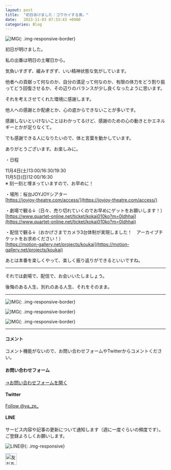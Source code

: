```yaml
---
layout: post
title:  "初日あけました：コウカイする男。"
date:   2023-11-03 07:33:43 +0900
categories: Blog
---
```


![IMG]({{site.baseurl}}/img/20231103_01.jpeg){: .img-responsive-border}


初日が明けました。

私の出番は明日の土曜日から。

気負いすぎず、緩みすぎず、いい精神状態な気がしています。

他者への貢献って何なのか、自分の満足って何なのか、有限の体力をどう割り振ってどう回復させるか、その辺りのバランスが少し良くなったように思います。

それを考えさせてくれた環境に感謝します。

他人への感謝とか配慮とか、心の底からできないことが多いです。

感謝しないといけないことはわかってるけど、感謝のための心の動きとかエネルギーとかが足りなくて。

でも感謝できる人になりたいので、体と言葉を動かしています。

ありがとうございます。お楽しみに。


・日程

11月4日(土)13:00/16:30/19:30  
11月5日(日)12:00/16:30  
※ 刻一刻と埋まっていますので、お早めに！


・場所：桜台JOYJOYシアター  
[https://joyjoy-theatre.com/access/](https://joyjoy-theatre.com/access/)


・劇場で観る↓（日々、売り切れていくのでお早めにゲットをお願いします！）  
[https://www.quartet-online.net/ticket/kokai010ko?m=0ldhhaj](https://www.quartet-online.net/ticket/kokai010ko?m=0ldhhaj)

・配信で観る↓（おかげさまでカメラ3台体制が実現しました！　アーカイブチケットをお求めください！）  
[https://motion-gallery.net/projects/koukai](https://motion-gallery.net/projects/koukai)

あとは本番を楽しくやって、楽しく振り返りができるといいですね。



---

それでは劇場で、配信で、お会いいたしましょう。

後悔のある人生、別れのある人生、それをそのまま。


---

![IMG]({{site.baseurl}}/img/20230913_01.jpeg){: .img-responsive-border}

![IMG]({{site.baseurl}}/img/20230913_02.jpeg){: .img-responsive-border}

![IMG]({{site.baseurl}}/img/20230913_03.jpeg){: .img-responsive-border}


---
#### コメント
コメント機能がないので、お問い合わせフォームやTwitterからコメントください。

#### お問い合わせフォーム
[→お問い合わせフォームを開く]({{site.baseurl}}/docs/contact/)

#### Twitter

<a href="https://twitter.com/ya_ze_?ref_src=twsrc%5Etfw" class="twitter-follow-button" data-show-count="false">Follow @ya_ze_</a><script async src="https://platform.twitter.com/widgets.js" charset="utf-8"></script>


#### LINE

サービス内容や記事の更新について通知します（週に一度ぐらいの頻度です）。
ご登録よろしくお願いします。

![LINE@]({{site.baseurl}}/img/lineat.png){: .img-responsive}

<a href="https://line.me/R/ti/p/%40tqt3140x"><img height="36" border="0" alt="友だち追加" src="https://scdn.line-apps.com/n/line_add_friends/btn/ja.png"></a>
